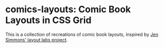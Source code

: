 # comics-layouts: Comic Book Layouts in CSS Grid

This is a collection of recreations of comic book layouts, inspired by [Jen Simmons' layout labs project](http://labs.jensimmons.com/).

